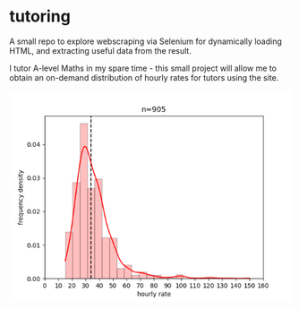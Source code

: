 # tutoring
A small repo to explore webscraping via Selenium for dynamically loading HTML, and extracting useful data from the result.

I tutor A-level Maths in my spare time - this small project will allow me to obtain an on-demand distribution of hourly rates for tutors using the site.

<p align="center">
  <img src="https://github.com/OmicronChiDelta/tutoring/blob/main/example.PNG?raw=true"/>
</p>
